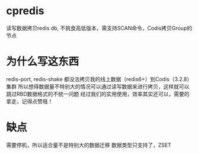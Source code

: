 # cpredis
读写数据拷贝redis db, 不挑食高低版本，需支持SCAN命令，Codis拷贝Group的节点
# 为什么写这东西
redis-port, redis-shake 都没法拷贝我的线上数据（redis6+）到Codis（3.2.8）集群
所以想得数据量不特别大的情况可以通过读写数据来进行拷贝，这样就可以跳过RBD数据格式的不统一问题
经过我们的实用使用，效率其实还可以，需要的拿走，记得点赞哦！

# 缺点
需要停机，所以适合量不是特别大的数据迁移
数据类型只支持了，ZSET
